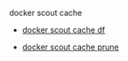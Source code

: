 docker scout cache


<!--
This page is automatically generated from Docker's source code. If you want to
suggest a change to the text that appears here, open a ticket in the source
repository on GitHub:

https://github.com/docker/scout-cli
-->



- [docker scout cache df](https://docs.docker.com/reference/cli/docker/scout/cache/df/)

- [docker scout cache prune](https://docs.docker.com/reference/cli/docker/scout/cache/prune/)
